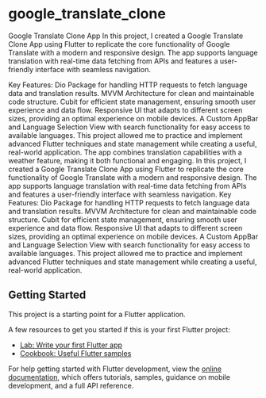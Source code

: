 # google_translate_clone

Google Translate Clone App
In this project, I created a Google Translate Clone App using Flutter to replicate the core functionality of Google Translate with a modern and responsive design. The app supports language translation with real-time data fetching from APIs and features a user-friendly interface with seamless navigation.

Key Features:
Dio Package for handling HTTP requests to fetch language data and translation results.
MVVM Architecture for clean and maintainable code structure.
Cubit for efficient state management, ensuring smooth user experience and data flow.
Responsive UI that adapts to different screen sizes, providing an optimal experience on mobile devices.
A Custom AppBar and Language Selection View with search functionality for easy access to available languages.
This project allowed me to practice and implement advanced Flutter techniques and state management while creating a useful, real-world application. The app combines translation capabilities with a weather feature, making it both functional and engaging.
In this project, I created a Google Translate Clone App using Flutter to replicate the core functionality of Google Translate with a modern and responsive design. The app supports language translation with real-time data fetching from APIs and features a user-friendly interface with seamless navigation. Key Features: Dio Package for handling HTTP requests to fetch language data and translation results. MVVM Architecture for clean and maintainable code structure. Cubit for efficient state management, ensuring smooth user experience and data flow. Responsive UI that adapts to different screen sizes, providing an optimal experience on mobile devices. A Custom AppBar and Language Selection View with search functionality for easy access to available languages. This project allowed me to practice and implement advanced Flutter techniques and state management while creating a useful, real-world application.

## Getting Started

This project is a starting point for a Flutter application.

A few resources to get you started if this is your first Flutter project:

- [Lab: Write your first Flutter app](https://docs.flutter.dev/get-started/codelab)
- [Cookbook: Useful Flutter samples](https://docs.flutter.dev/cookbook)

For help getting started with Flutter development, view the
[online documentation](https://docs.flutter.dev/), which offers tutorials,
samples, guidance on mobile development, and a full API reference.
